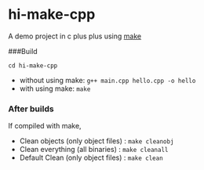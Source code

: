 # hi-make-cpp
A demo project in c plus plus using [make](http://www.gnu.org/software/make/manual/make.html)

###Build

`cd hi-make-cpp`

* without using make: `g++ main.cpp hello.cpp -o hello`
* with using make: `make`

### After builds

If compiled with make,

* Clean objects (only object files) : `make cleanobj`
* Clean everything (all binaries) : `make cleanall`
* Default Clean (only object files) : `make clean`
